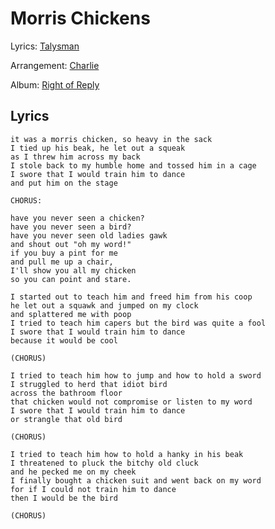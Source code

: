 # Morris Chickens

Lyrics: [Talysman](/nam/sman)

Arrangement: [Charlie](/charlie)

Album: [Right of Reply](/right-of-reply)

## Lyrics

    it was a morris chicken, so heavy in the sack 
    I tied up his beak, he let out a squeak 
    as I threw him across my back 
    I stole back to my humble home and tossed him in a cage 
    I swore that I would train him to dance 
    and put him on the stage 

    CHORUS: 

    have you never seen a chicken? 
    have you never seen a bird? 
    have you never seen old ladies gawk 
    and shout out "oh my word!" 
    if you buy a pint for me 
    and pull me up a chair, 
    I'll show you all my chicken 
    so you can point and stare. 

    I started out to teach him and freed him from his coop 
    he let out a squawk and jumped on my clock 
    and splattered me with poop 
    I tried to teach him capers but the bird was quite a fool 
    I swore that I would train him to dance 
    because it would be cool 

    (CHORUS) 

    I tried to teach him how to jump and how to hold a sword 
    I struggled to herd that idiot bird 
    across the bathroom floor 
    that chicken would not compromise or listen to my word 
    I swore that I would train him to dance 
    or strangle that old bird 

    (CHORUS) 

    I tried to teach him how to hold a hanky in his beak 
    I threatened to pluck the bitchy old cluck 
    and he pecked me on my cheek 
    I finally bought a chicken suit and went back on my word 
    for if I could not train him to dance 
    then I would be the bird 

    (CHORUS) 
